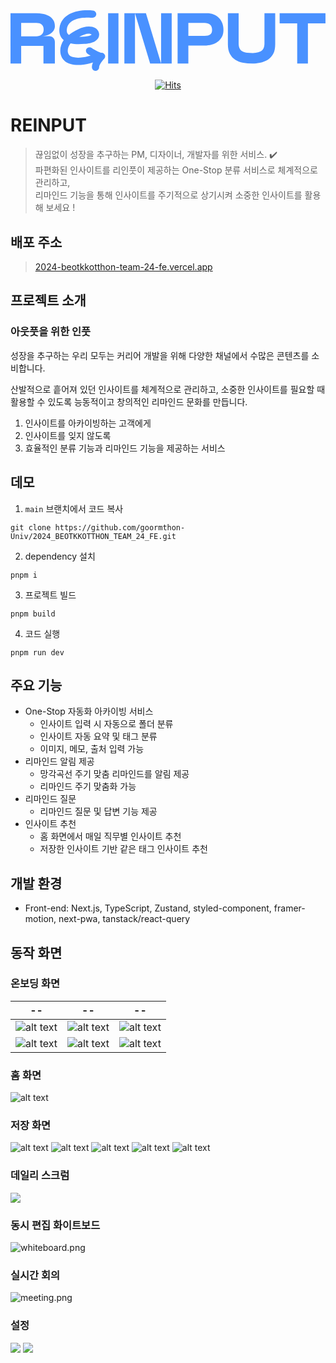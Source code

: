 <div align="center">

<svg width="606" height="117" viewBox="0 0 606 117" fill="none" xmlns="http://www.w3.org/2000/svg">
<path d="M20.4936 102.424H0V5.69141H49.7104C53.7325 5.69141 57.8416 6.08653 62.0379 6.8588C66.2341 7.64904 70.0821 8.99604 73.5644 10.9357C77.0467 12.8754 79.8848 15.4257 82.0787 18.6046C84.2726 21.7835 85.3521 25.8066 85.3521 30.6917C85.3521 33.8167 84.5512 36.5826 82.9493 38.9892C81.3474 41.3779 79.3102 43.4073 76.8552 45.0776C74.4002 46.7299 71.7013 47.9871 68.7414 48.8133C65.7988 49.6395 63.0303 50.0525 60.436 50.0525H74.8006C80.6335 50.0525 85.3521 54.9197 85.3521 60.9363V102.424H63.3786V68.5693H20.4936V102.424ZM20.4936 24.4955V50.0705H49.5711C53.5932 50.0705 56.9536 49.0109 59.6873 46.8916C62.4035 44.7723 63.779 41.5036 63.779 37.0854C63.779 32.6673 62.4557 29.2369 59.8266 27.3332C57.1974 25.4474 53.8195 24.4955 49.7104 24.4955H20.4936Z" fill="#4991FF"/>
<path d="M187.774 5.69141H207.69V102.424H187.774V5.69141Z" fill="#4991FF"/>
<path d="M219.07 102.424V5.69141H239.47V102.406H219.07V102.424ZM310.113 5.69141V102.406H268.647L239.47 5.69141H260.536L289.713 102.406V5.69141H310.113Z" fill="#4991FF"/>
<path d="M342.156 102.424H321.493V5.69141H377.547C382.41 5.69141 386.816 6.4815 390.783 8.04373C394.751 9.60595 398.121 11.7967 400.913 14.6159C403.704 17.435 405.863 20.8109 407.391 24.7793C408.918 28.7477 409.69 33.1651 409.69 38.0493C409.69 43.2028 408.655 47.674 406.583 51.4449C404.512 55.2158 401.791 58.3403 398.42 60.7644C395.049 63.2065 391.187 65.0201 386.869 66.2232C382.55 67.4263 378.126 68.0189 373.632 68.0189H342.156V102.424ZM342.156 49.2183H373.632C378.231 49.2183 381.743 48.3384 384.165 46.5966C386.588 44.8548 387.817 41.9997 387.817 38.0313C387.817 33.0573 386.482 29.5558 383.832 27.5267C381.181 25.4976 377.547 24.492 372.965 24.492H342.173V49.2183H342.156Z" fill="#4991FF"/>
<path d="M418.243 65.1099V5.69141H438.914V63.7272C438.914 67.965 439.616 71.3229 441.004 73.8189C442.391 76.3148 444.323 78.1644 446.747 79.4213C449.17 80.6783 451.998 81.4504 455.194 81.7737C458.39 82.0969 461.745 82.2585 465.257 82.2585C468.769 82.2585 468.84 82.0969 472.036 81.7737C475.232 81.4504 478.077 80.6604 480.554 79.4213C483.03 78.1823 484.997 76.3148 486.437 73.8189C487.877 71.3409 488.597 67.965 488.597 63.7272V5.69141H509.268V65.1099C509.268 72.8492 507.986 79.134 505.422 83.9644C502.858 88.7947 499.38 92.5836 495.007 95.295C490.634 98.0065 485.594 99.874 479.869 100.897C474.144 101.921 471.474 102.424 465.257 102.424C459.04 102.424 453.104 101.921 447.414 100.897C441.741 99.8919 436.736 97.9885 432.416 95.2411C428.096 92.4758 424.653 88.669 422.072 83.8387C419.508 79.0083 418.226 72.7594 418.226 65.1099H418.243Z" fill="#4991FF"/>
<path d="M605.982 5.69141V25.318H572.191V102.424H551.594V25.318H517.803V5.69141H606H605.982Z" fill="#4991FF"/>
<path d="M129.864 105.268C124.958 105.268 120.14 104.725 115.502 103.465C105.545 100.736 98.8118 94.0694 96.5375 84.7259C94.3885 75.8373 96.7165 65.5139 102.286 57.4827C101.605 56.9403 100.979 56.3454 100.388 55.7505C96.7524 52.0586 92.7409 45.3746 94.1915 34.4214C98.1134 4.93855 131.333 -2.25281 158.607 0.564242C162.547 0.966678 165.394 4.41363 164.982 8.26302C164.57 12.1124 161.042 14.8945 157.103 14.492C152.482 14.0196 111.813 10.5727 108.411 36.2061C107.533 42.785 109.933 45.2346 110.721 46.0395C111.15 46.4769 111.706 46.9494 112.458 47.4218C123.865 38.6382 142.4 28.3498 157.3 32.0067C164.284 33.7215 169.298 38.5157 170.355 44.5173C171.34 50.0814 168.653 55.523 163.191 59.0749C157.067 63.0643 149.33 64.0442 141.952 64.6916C131.351 65.6364 122.558 65.269 115.502 63.5892C111.258 68.5584 109.145 75.8198 110.524 81.4889C111.58 85.8457 114.481 88.6277 119.424 89.975C133.661 93.8769 152.178 88.2778 166.719 82.9586C170.426 81.5939 174.563 83.4486 175.942 87.053C177.321 90.6749 175.44 94.6993 171.751 96.0641C159.377 100.578 144.334 105.25 129.936 105.25L129.864 105.268ZM150.53 45.2171C145.283 45.2171 138.675 47.6318 132.192 51.2012C134.717 51.1662 137.529 51.0437 140.645 50.7638C144.746 50.3963 151.623 49.8014 155.222 47.4393C155.652 47.1593 155.921 46.9144 156.082 46.7569C155.795 46.4419 155.097 45.8995 153.79 45.5846C152.787 45.3396 151.694 45.2171 150.53 45.2171Z" fill="#4991FF"/>
<path d="M163.574 116.646C159.846 116.646 156.76 113.729 156.639 110.045C156.431 103.733 159.794 97.2169 163.262 92.2018C156.327 89.1143 149.842 84.7645 148.056 83.5363C144.918 81.3699 144.155 77.1224 146.357 74.0349C148.559 70.9474 152.876 70.1968 156.015 72.3632C162.482 76.8154 171.723 81.7111 175.381 81.8305C178.121 81.9157 180.566 83.6045 181.589 86.1121C182.612 88.6196 182.022 91.4854 180.097 93.43C176.144 97.4216 170.371 105.32 170.509 109.618C170.631 113.388 167.631 116.527 163.799 116.646C163.73 116.646 163.643 116.646 163.574 116.646Z" fill="#4991FF"/>
</svg>

[![Hits](https://hits.seeyoufarm.com/api/count/incr/badge.svg?url=https%3A%2F%2Fgithub.com%2FWhiteboard-Journey%2Fasyncrum-frontend&count_bg=%233D71C8&title_bg=%23555555&icon=&icon_color=%23E7E7E7&title=hits&edge_flat=false)](https://hits.seeyoufarm.com)

</div>

# REINPUT

> 끊임없이 성장을 추구하는 PM, 디자이너, 개발자를 위한 서비스. ✔️
> <br>
> 파편화된 인사이트를 리인풋이 제공하는 One-Stop 분류 서비스로 체계적으로 관리하고,<br>
> 리마인드 기능을 통해 인사이트를 주기적으로 상기시켜 소중한 인사이트를 활용해 보세요 !

## 배포 주소

> [2024-beotkkotthon-team-24-fe.vercel.app](2024-beotkkotthon-team-24-fe.vercel.app)

## 프로젝트 소개

### 아웃풋을 위한 인풋

성장을 추구하는 우리 모두는 커리어 개발을 위해
다양한 채널에서 수많은 콘텐츠를 소비합니다.

산발적으로 흩어져 있던 인사이트를 체계적으로 관리하고,
소중한 인사이트를 필요할 때 활용할 수 있도록
능동적이고 창의적인 리마인드 문화를 만듭니다.

1. 인사이트를 아카이빙하는 고객에게
2. 인사이트를 잊지 않도록
3. 효율적인 분류 기능과 리마인드 기능을 제공하는 서비스

## 데모

1. `main` 브랜치에서 코드 복사

```
git clone https://github.com/goormthon-Univ/2024_BEOTKKOTTHON_TEAM_24_FE.git
```

2. dependency 설치

```
pnpm i
```

3. 프로젝트 빌드

```
pnpm build
```

4. 코드 실행

```
pnpm run dev
```

## 주요 기능

- One-Stop 자동화 아카이빙 서비스
  - 인사이트 입력 시 자동으로 폴더 분류
  - 인사이트 자동 요약 및 태그 분류
  - 이미지, 메모, 출처 입력 가능
- 리마인드 알림 제공
  - 망각곡선 주기 맞춤 리마인드를 알림 제공
  - 리마인드 주기 맞춤화 가능
- 리마인드 질문
  - 리마인드 질문 및 답변 기능 제공
- 인사이트 추천
  - 홈 화면에서 매일 직무별 인사이트 추천
  - 저장한 인사이트 기반 같은 태그 인사이트 추천

## 개발 환경

- Front-end: Next.js, TypeScript, Zustand, styled-component, framer-motion, next-pwa, tanstack/react-query

## 동작 화면

### 온보딩 화면

| --                       | --                       | --                       |
| ------------------------ | ------------------------ | ------------------------ |
| ![alt text](image.png)   | ![alt text](image-1.png) | ![alt text](image-2.png) |
| ![alt text](image-3.png) | ![alt text](image-4.png) | ![alt text](image-5.png) |

### 홈 화면

![alt text](image-14.png)

### 저장 화면

![alt text](image-15.png)
![alt text](image-16.png)
![alt text](image-17.png)
![alt text](image-18.png)
![alt text](image-19.png)

### 데일리 스크럼

<img src="https://user-images.githubusercontent.com/24418404/201708981-393e6c2b-3928-4e15-96a4-c4a0fa2f2c2e.png" />

### 동시 편집 화이트보드

![whiteboard.png](./src/assets/images/whiteboard.png)

### 실시간 회의

![meeting.png](./src/assets/images/meeting.png)

### 설정

<img src="https://user-images.githubusercontent.com/24418404/201711539-bd0ea156-bc5d-438c-8101-053f3643c385.png" />
<img src="https://user-images.githubusercontent.com/24418404/201711622-47a6b110-f86f-4cf1-834d-cf9928a5c55e.png" />
